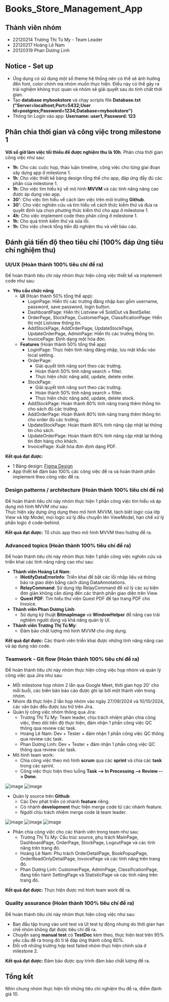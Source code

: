 # Books_Store_Management_App

## Thành viên nhóm 
- 22120214 Trương Thị Tú My - Team Leader
- 22120217 Hoàng Lê Nam
- 20120319 Phan Dương Linh

## Notice - Set up 
- Ứng dụng có sử dụng một số theme hệ thống nên có thể sẽ ảnh hưởng đến font, color chính mà nhóm muốn thực hiện. Điều này có thể gây ra trải nghiệm không trực quan và nhóm sẽ giải quyết sau do tính chất thời gian.
- Tạo **database mybookstore** và chạy scripts file **Database.txt ("Server=localhost;Port=5432;User Id=postgres;Password=1234;Database=mybookstore")**
- Thông tin Login vào app: **Username: user1, Password: 123**
  
## Phân chia thời gian và công việc trong milestone 1
**Với số giờ làm việc tối thiểu để được nghiệm thu là 10h**. Phân chia thời gian công việc như sau:
- **1h**: Cho các cuộc họp, thảo luận timeline, công việc cho từng giai đoạn xây dựng app ở milestone 1.
- **1h**: Cho việc thiết kế bảng design tổng thể cho app, đáp ứng đầy đủ các phần của milestone 1.
- **1h**: Cho việc tìm hiểu kỹ về mô hình **MVVM** và các tính năng nâng cao được áp dụng vào app.
- **30'**: Cho việc tìm hiểu về cách làm việc trên môi trường **Github**.
- **30'**: Cho việc nghiên cứu và tìm hiểu về cách thức kiểm thử và đưa ra quyết định lựa chọn phương thức kiểm thử cho app ở milestone 1.
- **4h**: Cho việc implement code theo phân công ở milestone 1.
- **1h**: Cho quá trình kiểm thử và sửa lỗi.
- **1h**: Cho việc check tổng tiến độ nghiệm thu và viết báo cáo.

## Đánh giá tiến độ theo tiêu chí (100% đáp ứng tiêu chí nghiệm thu)

### UI/UX (Hoàn thành 100% tiêu chí đề ra)
Để hoàn thành tiêu chí này nhóm thực hiện công việc thiết kế và implement code như sau:
- **Yêu cầu chức năng**
  - **UI** (Hoàn thành 50% tổng thể app): 
    - LoginPage: Hiển thị các trường đăng nhập bao gồm username, password, save password, login button.
    - DashboardPage: Hiển thị Listview về SoldOut và BestSeller.
    - OrderPage, StockPage, CustomerPage, ClassificationPage: Hiển thị một Listview thông tin.
    - AddStockPage, AddOrderPage, UpdateStockPage, UpdateOrderPage, AdminPage: Hiển thị các trường thông tin.
    - InvoicePage: Định dạng một hóa đơn.
  - **Features** (Hoàn thành 50% tổng thể app)
    - LoginPage: Thực hiện tính năng đăng nhập, lưu mật khẩu vào local setting. 
    - OrderPage: 
      - Giải quyết tính năng sort theo các trường.
      - Hoàn thành 50% tính năng search + filter.
      - Thực hiện chức năng add, update, delete order.
    - StockPage:
      - Giải quyết tính năng sort theo các trường.
      - Hoàn thành 50% tính năng search + filter.
      - Thực hiện chức năng add, update, delete stock.
    - AddStockPage: Hoàn thành 80% tính năng trang thêm thông tin cho sách đủ các trường.
    - AddOrderPage: Hoàn thành 80% tính năng trang thêm thông tin cho order đủ các trường.
    - UpdateStockPage: Hoàn thành 80% tính năng cập nhật lại thông tin cho sách.
    - UpdateOrderPage: Hoàn thành 80% tính năng cập nhật lại thông tin đơn hàng cho khách.
    - InvoicePage: Xuất hóa đơn định dạng PDF.

**Kết quả đạt được:**
- 1 Bảng design: [Figma Design](https://www.figma.com/design/36S8ur1xsgoSCQ6U7YhuvR/Untitled?node-id=0-1&node-type=canvas&t=rDrUBGIImtReEX0I-0)
- App thiết kế đảm bảo 100% các công việc đề ra và hoàn thành phần implement theo công việc đề ra.

### Design patterns / architecture (Hoàn thành 100% tiêu chí đề ra)
Để hoàn thành tiêu chí này nhóm thực hiện 1 phần công việc tìm hiểu và áp dụng mô hình MVVM như sau:  
Thực hiện xây dựng ứng dụng theo mô hình MVVM, tách biệt logic của lớp View và lớp Model, mọi logic xử lý đều chuyển lên ViewModel, hạn chế xử lý phần logic ở code-behind.

**Kết quả đạt được:**
Tổ chức app theo mô hình MVVM theo hướng đề ra.

### Advanced topics (Hoàn thành 100% tiêu chí đề ra)
Để hoàn thành tiêu chí này nhóm thực hiện 1 phần công việc nghiên cứu và triển khai các tính năng nâng cao như sau:
- **Thành viên Hoàng Lê Nam**:
  - **INotifyDataErrorInfo**: Triển khai để bắt các lỗi nhập liệu và thông báo ra giao diện bằng cách dùng DataAnnotations.
  - **RelayCommand**: Sử dụng lớp RelayCommand để xử lý các sự kiện đơn giản không cần dùng đến các thành phần giao diện trên View.
  - **Quest PDF**: Tìm hiểu thư viện Quest PDF để tạo trang PDF cho Invoice.
- **Thành viên Phan Dương Linh**:
  - Sử dụng kỹ thuật **BitmapImage** và **WindowHelper** để nâng cao trải nghiệm người dùng và khả năng quản lý UI.
- **Thành viên Trương Thị Tú My**:
  - Đảm bảo chất lượng mô hình MVVM cho ứng dụng.

**Kết quả đạt được:**
Các thành viên triển khai được những tính năng nâng cao và áp dụng vào code.

### Teamwork - Git flow (Hoàn thành 100% tiêu chí đề ra)
Để hoàn thành tiêu chí này nhóm thực hiện công việc họp nhóm và quản lý công việc qua Jira như sau:
- Mỗi milestone họp nhóm 2 lần qua Google Meet, thời gian họp 20' cho mỗi buổi, các biên bản báo cáo được ghi lại bởi một thành viên trong nhóm.
- Nhóm đã thực hiện 2 lần họp nhóm vào ngày 27/09/2024 và 10/10/2024, các văn bản đều được lưu trữ trên Jira.
- Quản lý công việc nhóm thông qua Jira:
  - Trương Thị Tú My: Team leader, chịu trách nhiệm phân chia công việc, theo dõi tiến độ thực hiện, đảm nhận 1 phần công việc QC thông qua review các task.
  - Hoàng Lê Nam: Dev + Tester + đảm nhận 1 phần công việc QC thông qua review các task.
  - Phan Dương Linh: Dev + Tester + đảm nhận 1 phần công việc QC thông qua review các task.
- Mô hình team work:
  - Chia công việc theo mô hình **scrum** qua các **sprint** và chia các **task** trong các sprint.
  - Công việc thực hiện theo luồng **Task --> In Processing --> Review --> Done**.

![image](https://github.com/user-attachments/assets/f5c0eaf3-e66f-4038-92c3-2c8c27808ca9)
![image](https://github.com/user-attachments/assets/174f84e9-9778-4ae0-8853-39d1ec9b107b)

- Quản lý source trên **Github**:
  - Các Dev phát triển có nhánh **feature** riêng.
  - Có nhánh **development** thực hiện merge code từ các nhánh feature.
  - Người chịu trách nhiệm merge code là team leader.

![image](https://github.com/user-attachments/assets/d9115733-b353-4820-b18b-daa7c68a77f7)
![image](https://github.com/user-attachments/assets/252a3260-3f64-4e04-a8aa-2995bc6b3df9)
![image](https://github.com/user-attachments/assets/eb3d2321-3644-4146-ab6c-386d9a1ca68f)

- Phân chia công việc cho các thành viên trong team như sau:
  - Trương Thị Tú My: Cấu trúc source, phụ trách MainPage, DashboardPage, OrderPage, StockPage, LogoutPage và các tính năng trên trang đó.
  - Hoàng Lê Nam: Phụ trách OrderDetailPage, BookPopupPage, OrderReadOnlyDetailPage, InvoicePage và các tính năng trên trang đó.
  - Phan Dương Linh: CustomerPage, AdminPage, ClassificationPage, đang tiến hành SettingPage và StatisticPage và các tính năng trên trang đó.

**Kết quả đạt được:**
Thực hiện được mô hình team work đề ra.

### Quality assurance (Hoàn thành 100% tiêu chí đề ra)
Để hoàn thành tiêu chí này nhóm thực hiện công việc như sau:
- Ban đầu tập trung vào unit test và UI test tự động nhưng do thời gian hạn chế nhóm không đạt được tiêu chí đề ra.
- Chuyển sang **manual test** có **TestDoc** kèm theo, thực hiện test trên 95% yêu cầu đề ra trong đó tỉ lệ đáp ứng thành công 80%.
- Đối với những trường hợp test failed nhóm thực hiện chỉnh sửa ở milestone 2.

**Kết quả đạt được:**
Đảm bảo được quy trình đảm bảo chất lượng đề ra.

## Tổng kết
Nhìn chung nhóm thực hiện tốt những tiêu chí nghiệm thu đề ra, điểm đánh giá 10.
